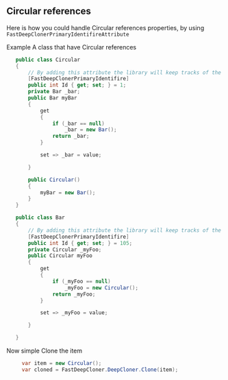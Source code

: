## Circular references

Here is how you could handle Circular references properties, by using `FastDeepClonerPrimaryIdentifireAttribute`

Example
 A class that have Circular references
 ```csharp
    public class Circular
    {
        // By adding this attribute the library will keep tracks of the objects that has already been cloned
        [FastDeepClonerPrimaryIdentifire]
        public int Id { get; set; } = 1;
        private Bar _bar;
        public Bar myBar
        {
            get
            {
                if (_bar == null)
                    _bar = new Bar();
                return _bar;
            }

            set => _bar = value;

        }

        public Circular()
        {
            myBar = new Bar();
        }
    }

    public class Bar
    {
        // By adding this attribute the library will keep tracks of the objects that has already been cloned
        [FastDeepClonerPrimaryIdentifire]
        public int Id { get; set; } = 105;
        private Circular _myFoo;
        public Circular myFoo
        {
            get
            {
                if (_myFoo == null)
                    _myFoo = new Circular();
                return _myFoo;
            }

            set => _myFoo = value;

        }

    }
```

Now simple Clone the item
```csharp
     var item = new Circular();
     var cloned = FastDeepCloner.DeepCloner.Clone(item);
```
